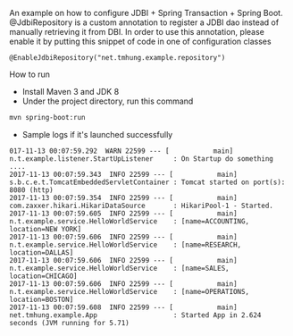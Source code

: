 An example on how to configure JDBI + Spring Transaction + Spring Boot. 
@JdbiRepository is a custom annotation to register a JDBI dao instead of manually retrieving it from DBI. In order to use
this annotation, please enable it by putting this snippet of code in one of configuration classes
````
@EnableJdbiRepository("net.tmhung.example.repository")
````

How to run

- Install Maven 3 and JDK 8
- Under the project directory, run this command
```bash
mvn spring-boot:run
```
- Sample logs if it's launched successfully
````
017-11-13 00:07:59.292  WARN 22599 --- [           main] n.t.example.listener.StartUpListener     : On Startup do something ....
2017-11-13 00:07:59.343  INFO 22599 --- [           main] s.b.c.e.t.TomcatEmbeddedServletContainer : Tomcat started on port(s): 8080 (http)
2017-11-13 00:07:59.354  INFO 22599 --- [           main] com.zaxxer.hikari.HikariDataSource       : HikariPool-1 - Started.
2017-11-13 00:07:59.605  INFO 22599 --- [           main] n.t.example.service.HelloWorldService    : [name=ACCOUNTING, location=NEW YORK]
2017-11-13 00:07:59.606  INFO 22599 --- [           main] n.t.example.service.HelloWorldService    : [name=RESEARCH, location=DALLAS]
2017-11-13 00:07:59.606  INFO 22599 --- [           main] n.t.example.service.HelloWorldService    : [name=SALES, location=CHICAGO]
2017-11-13 00:07:59.606  INFO 22599 --- [           main] n.t.example.service.HelloWorldService    : [name=OPERATIONS, location=BOSTON]
2017-11-13 00:07:59.608  INFO 22599 --- [           main] net.tmhung.example.App                   : Started App in 2.624 seconds (JVM running for 5.71)

````